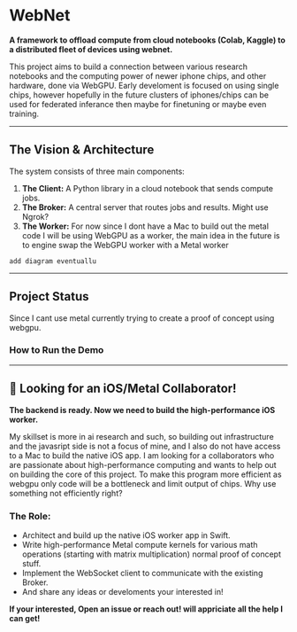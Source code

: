 # WebNet

**A framework to offload compute from cloud notebooks (Colab, Kaggle) to a distributed fleet of devices using webnet.**

This project aims to build a connection between various research notebooks and the computing power of newer iphone chips, and other hardware, done via WebGPU.
Early develoment is focused on using single chips, however hopefully in the future clusters of iphones/chips can be used for federated inferance then maybe for finetuning or maybe even training.

---

## The Vision & Architecture

The system consists of three main components:
1.  **The Client:** A Python library in a cloud notebook that sends compute jobs.
2.  **The Broker:** A central server that routes jobs and results. Might use Ngrok?
3.  **The Worker:** For now since I dont have a Mac to build out the metal code I will be using WebGPU as a worker, the main idea in the future is to engine swap the WebGPU worker with a Metal worker



```
add diagram eventuallu
```


---

## Project Status

Since I cant use metal currently trying to create a proof of concept using webgpu.

### How to Run the Demo


---

## 🤝 Looking for an iOS/Metal Collaborator!

**The backend is ready. Now we need to build the high-performance iOS worker.**

My skillset is more in ai research and such, so building out infrastructure and the javasript side is not a focus of mine, and I also do not have access to a Mac to build the native iOS app. I am looking for a collaborators who are passionate about high-performance computing and wants to help out on building the core of this project. To make this program more efficient as webgpu only code will be a bottleneck and limit output of chips. Why use something not efficiently right?

### The Role:
* Architect and build up the native iOS worker app in Swift.
* Write high-performance Metal compute kernels for various math operations (starting with matrix multiplication) normal proof of concept stuff.
* Implement the WebSocket client to communicate with the existing Broker.
* And share any ideas or develoments your interested in!

**If your interested, Open an issue or reach out! will appriciate all the help I can get!**
